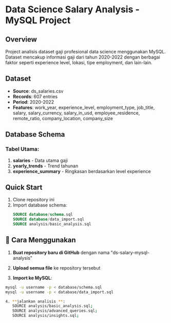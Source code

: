 # Data Science Salary Analysis - MySQL Project

## Overview
Project analisis dataset gaji profesional data science menggunakan MySQL. Dataset mencakup informasi gaji dari tahun 2020-2022 dengan berbagai faktor seperti experience level, lokasi, tipe employment, dan lain-lain.

## Dataset
- **Source**: ds_salaries.csv
- **Records**: 607 entries
- **Period**: 2020-2022
- **Features**: work_year, experience_level, employment_type, job_title, salary, salary_currency, salary_in_usd, employee_residence, remote_ratio, company_location, company_size

## Database Schema
### Tabel Utama:
1. **salaries** - Data utama gaji
2. **yearly_trends** - Trend tahunan
3. **experience_summary** - Ringkasan berdasarkan level experience

## Quick Start
1. Clone repository ini
2. Import database schema:
   ```sql
   SOURCE database/schema.sql
   SOURCE database/data_import.sql
   SOURCE analysis/basic_analysis.sql


## 🎯 Cara Menggunakan

1. **Buat repository baru di GitHub** dengan nama "ds-salary-mysql-analysis"

2. **Upload semua file** ke repository tersebut

3. **Import ke MySQL**:
```bash
mysql -u username -p < database/schema.sql
mysql -u username -p < database/data_import.sql

4. **jalankan analisis **:
   SOURCE analysis/basic_analysis.sql;
   SOURCE analysis/advanced_queries.sql;
   SOURCE analysis/insights.sql;
